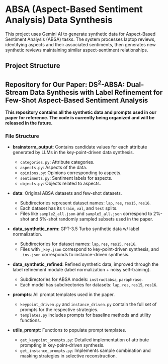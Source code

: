 # ABSA (Aspect-Based Sentiment Analysis) Data Synthesis

This project uses Gemini AI to generate synthetic data for Aspect-Based Sentiment Analysis (ABSA) tasks. The system processes laptop reviews, identifying aspects and their associated sentiments, then generates new synthetic reviews maintaining similar aspect-sentiment relationships.

## Project Structure

## Repository for Our Paper: DS$^2$-ABSA: Dual-Stream Data Synthesis with Label Refinement for Few-Shot Aspect-Based Sentiment Analysis

**This repository contains all the synthetic data and prompts used in our paper for reference. The code is currently being organized and will be released in the future.**


### File Structure

- **brainstorm_output**: Contains candidate values for each attribute generated by LLMs in the key-point-driven data synthesis.
    - `categories.py`: Attribute categories.
    - `aspects.py`: Aspects of the data.
    - `opinions.py`: Opinions corresponding to aspects.
    - `sentiments.py`: Sentiment labels for aspects.
    - `objects.py`: Objects related to aspects.

- **data**: Original ABSA datasets and few-shot datasets.
    - Subdirectories represent dataset names: `lap`, `res`, `res15`, `res16`.
    - Each dataset has its `train`, `val`, and `test` splits. 
    - Files like `sample2_all.json` and `sample5_all.json` correspond to 2%-shot and 5%-shot randomly sampled subsets used in the paper.

- **data_synthetic_norm**: GPT-3.5 Turbo synthetic data w/ label normalization.
    - Subdirectories for dataset names: `lap`, `res`, `res15`, `res16`.
    - Files with `_key.json` correspond to key-point-driven synthesis, and `_ins.json` corresponds to instance-driven synthesis.

- **data_synthetic_refined**: Refined synthetic data, improved through the label refinement module (label normalization + noisy self-training).
    - Subdirectories for ABSA models: `instructabsa`, `paraphrase`.
    - Each model has subdirectories for datasets: `lap`, `res`, `res15`, `res16`.

- **prompts**: All prompt templates used in the paper.
    - `keypoint_driven.py` and `instance_driven.py` contain the full set of prompts for the respective strategies.
    - `templates.py` includes prompts for baseline methods and utility functions.

- **utils_prompt**: Functions to populate prompt templates.
    - `get_keypoint_prompts.py`: Detailed implementation of attribute prompting in key-point-driven synthesis.
    - `get_instance_prompts.py`: Implements sample combination and masking strategies in selective reconstruction.
